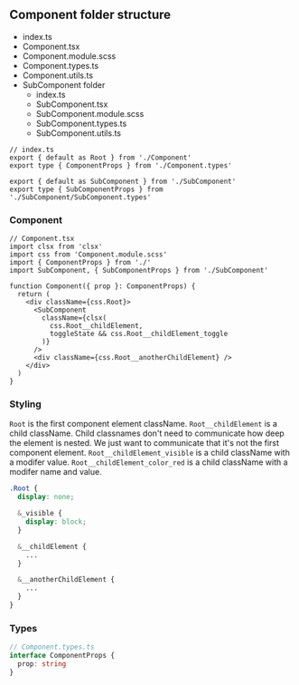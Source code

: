 ## Component folder structure

- index.ts
- Component.tsx
- Component.module.scss
- Component.types.ts
- Component.utils.ts
- SubComponent folder
  - index.ts
  - SubComponent.tsx
  - SubComponent.module.scss
  - SubComponent.types.ts
  - SubComponent.utils.ts

```tsx
// index.ts
export { default as Root } from './Component'
export type { ComponentProps } from './Component.types'

export { default as SubComponent } from './SubComponent'
export type { SubComponentProps } from './SubComponent/SubComponent.types'
```

### Component

```tsx
// Component.tsx
import clsx from 'clsx'
import css from 'Component.module.scss'
import { ComponentProps } from './'
import SubComponent, { SubComponentProps } from './SubComponent'

function Component({ prop }: ComponentProps) {
  return (
    <div className={css.Root}>
      <SubComponent
        className={clsx(
          css.Root__childElement,
          toggleState && css.Root__childElement_toggle
        )}
      />
      <div className={css.Root__anotherChildElement} />
    </div>
  )
}
```

### Styling

`Root` is the first component element className.
`Root__childElement` is a child className. Child classnames don't need to communicate how deep the element is nested. We just want to communicate that it's not the first component element.
`Root__childElement_visible` is a child className with a modifer value.
`Root__childElement_color_red` is a child className with a modifer name and value.

```scss
.Root {
  display: none;

  &_visible {
    display: block;
  }

  &__childElement {
    ...
  }

  &__anotherChildElement {
    ...
  }
}
```

### Types

```ts
// Component.types.ts
interface ComponentProps {
  prop: string
}
```
